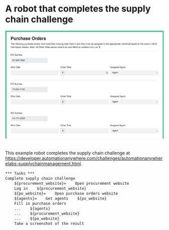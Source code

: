 # A robot that completes the supply chain challenge

<img src="images/purchase-orders-web-app.png" style="margin-bottom:20px">

This example robot completes the supply chain challenge at https://developer.automationanywhere.com/challenges/automationanywherelabs-supplychainmanagement.html.

```robot
*** Tasks ***
Complete supply chain challenge
    ${procurement_website}=    Open procurement website
    Log in    ${procurement_website}
    ${po_website}=    Open purchase orders website
    ${agents}=    Get agents    ${po_website}
    Fill in purchase orders
    ...    ${agents}
    ...    ${procurement_website}
    ...    ${po_website}
    Take a screenshot of the result
```
